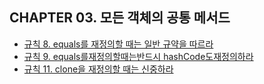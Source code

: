 ## CHAPTER 03. 모든 객체의 공통 메서드

* [규칙 8. equals를 재정의할 때는 일반 규약을 따르라 ](/chapter03/item-08.md)
* [규칙 9. equals를재정의할때는반드시 hashCode도재정의하라](/chapter03/item-09.md)
* [규칙 11. clone을 재정의할 때는 신중하라](/chapter03/item-11.md)